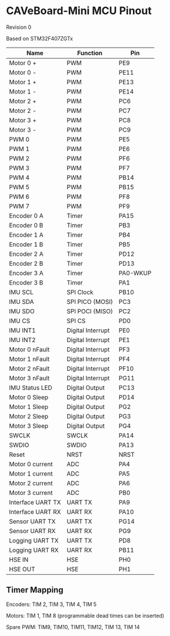 # CAVeBoard-Mini MCU Pinout

Revision 0

Based on STM32F407ZGTx

| Name              | Function          | Pin      |
| ----------------- | ----------------- | -------- |
| Motor 0 +         | PWM               | PE9      |
| Motor 0 -         | PWM               | PE11     |
| Motor 1 +         | PWM               | PE13     |
| Motor 1 -         | PWM               | PE14     |
| Motor 2 +         | PWM               | PC6      |
| Motor 2 -         | PWM               | PC7      |
| Motor 3 +         | PWM               | PC8      |
| Motor 3 -         | PWM               | PC9      |
| PWM 0             | PWM               | PE5      |
| PWM 1             | PWM               | PE6      |
| PWM 2             | PWM               | PF6      |
| PWM 3             | PWM               | PF7      |
| PWM 4             | PWM               | PB14     |
| PWM 5             | PWM               | PB15     |
| PWM 6             | PWM               | PF8      |
| PWM 7             | PWM               | PF9      |
| Encoder 0 A       | Timer             | PA15     |
| Encoder 0 B       | Timer             | PB3      |
| Encoder 1 A       | Timer             | PB4      |
| Encoder 1 B       | Timer             | PB5      |
| Encoder 2 A       | Timer             | PD12     |
| Encoder 2 B       | Timer             | PD13     |
| Encoder 3 A       | Timer             | PA0-WKUP |
| Encoder 3 B       | Timer             | PA1      |
| IMU SCL           | SPI Clock         | PB10     |
| IMU SDA           | SPI PICO (MOSI)   | PC3      |
| IMU SDO           | SPI POCI (MISO)   | PC2      |
| IMU CS            | SPI CS            | PD0      |
| IMU INT1          | Digital Interrupt | PE0      |
| IMU INT2          | Digital Interrupt | PE1      |
| Motor 0 nFault    | Digital Interrupt | PF3      |
| Motor 1 nFault    | Digital Interrupt | PF4      |
| Motor 2 nFault    | Digital Interrupt | PF10     |
| Motor 3 nFault    | Digital Interrupt | PG11     |
| IMU Status LED    | Digital Output    | PC13     |
| Motor 0 Sleep     | Digital Output    | PD14     |
| Motor 1 Sleep     | Digital Output    | PG2      |
| Motor 2 Sleep     | Digital Output    | PG3      |
| Motor 3 Sleep     | Digital Output    | PG4      |
| SWCLK             | SWCLK             | PA14     |
| SWDIO             | SWDIO             | PA13     |
| Reset             | NRST              | NRST     |
| Motor 0 current   | ADC               | PA4      |
| Motor 1 current   | ADC               | PA5      |
| Motor 2 current   | ADC               | PA6      |
| Motor 3 current   | ADC               | PB0      |
| Interface UART TX | UART TX           | PA9      |
| Interface UART RX | UART RX           | PA10     |
| Sensor UART TX    | UART TX           | PG14     |
| Sensor UART RX    | UART RX           | PG9      |
| Logging UART TX   | UART TX           | PD8      |
| Logging UART RX   | UART RX           | PB11     |
| HSE IN            | HSE               | PH0      |
| HSE OUT           | HSE               | PH1      |

## Timer Mapping

Encoders: TIM 2, TIM 3, TIM 4, TIM 5

Motors: TIM 1, TIM 8 (programmable dead times can be inserted)

Spare PWM: TIM9, TIM10, TIM11, TIM12, TIM 13, TIM 14
